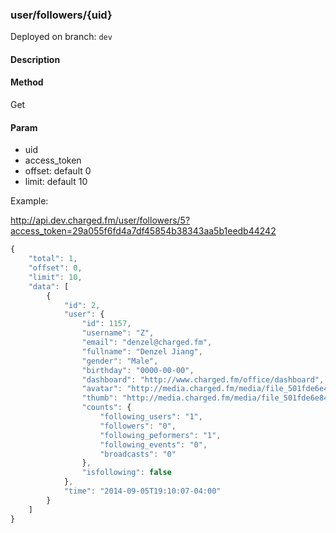 ### **user/followers/{uid}**

Deployed on branch: `dev`

#### **Description**

#### **Method**

Get

#### **Param**

- uid
- access_token
- offset: default 0
- limit: default 10

Example:

http://api.dev.charged.fm/user/followers/5?access_token=29a055f6fd4a7df45854b38343aa5b1eedb44242

```javascript
{
    "total": 1,
    "offset": 0,
    "limit": 10,
    "data": [
        {
            "id": 2,
            "user": {
                "id": 1157,
                "username": "Z",
                "email": "denzel@charged.fm",
                "fullname": "Denzel Jiang",
                "gender": "Male",
                "birthday": "0000-00-00",
                "dashboard": "http://www.charged.fm/office/dashboard",
                "avatar": "http://media.charged.fm/media/file_501fde6e4e7c2.jpg",
                "thumb": "http://media.charged.fm/media/file_501fde6e84eda.jpg",
                "counts": {
                    "following_users": "1",
                    "followers": "0",
                    "following_peformers": "1",
                    "following_events": "0",
                    "broadcasts": "0"
                },
                "isfollowing": false
            },
            "time": "2014-09-05T19:10:07-04:00"
        }
    ]
}
```
